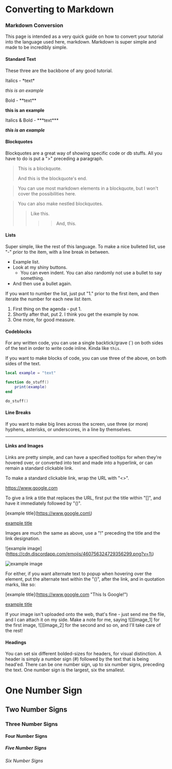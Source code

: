 # Converting to Markdown

### Markdown Conversion

This page is intended as a very quick guide on how to convert your tutorial into the language used here, markdown. Markdown is super simple and made to be incredibly simple.


#### Standard Text

These three are the backbone of any good tutorial.

Italics - \*text\*

*this is an example*

Bold - \*\*text\*\*

**this is an example**

Italics & Bold - \*\*\*text\*\*\*

***this is an example***


#### Blockquotes

Blockquotes are a great way of showing specific code or db stuffs. All you have to do is put a ">" preceding a paragraph.

> This is a blockquote.
> 
> And this is the blockquote's end.

> You can use most markdown elements in a blockquote, but I won't cover the possibilities here.

> You can also make nestled blockquotes.
>
>> Like this.
>>>> And, this.

#### Lists

Super simple, like the rest of this language. To make a nice bulleted list, use "-" prior to the item, with a line break in between.

- Example list.
- Look at my shiny buttons.
    - You can even indent.
    You can also randomly not use a bullet to say something.
- And then use a bullet again.

If you want to number the list, just put "1." prior to the first item, and then iterate the number for each new list item.

1. First thing on the agenda - put 1.
2. Shortly after that, put 2.
    I think you get the example by now.
3. One more, for good measure.

#### Codeblocks

For any written code, you can use a single backtick/grave (\`) on both sides of the text in order to write code inline. Kinda like `this`.

If you want to make blocks of code, you can use three of the above, on both sides of the text.
```lua
local example = "text"

function do_stuff()
    print(example)
end

do_stuff()
```

#### Line Breaks

If you want to make big lines across the screen, use three (or more) hyphens, asterisks, or underscores, in a line by themselves.

***

#### Links and Images

Links are pretty simple, and can have a specified tooltips for when they're hovered over, or converted into text and made into a hyperlink, or can remain a standard clickable link.

To make a standard clickable link, wrap the URL with "<>". 

<https://www.google.com>

To give a link a title that replaces the URL, first put the title within "[]", and have it immediately followed by "()".

\[example title\]\(https://www.google.com\)

[example title](https://www.google.com)

Images are much the same as above, use a "!" preceding the title and the link designation.

\!\[example image\]\(https://cdn.discordapp.com/emojis/460756324729356299.png?v=1\)

![example image](https://cdn.discordapp.com/emojis/460756324729356299.png?v=1)

For either, if you want alternate text to popup when hovering over the element, put the alternate text within the "()", after the link, and in quotation marks, like so:

\[example title\]\(https://www.google.com "This Is Google!"\)

[example title](https://www.google.com "This Is Google!")

If your image isn't uploaded onto the web, that's fine - just send me the file, and I can attach it on my side. Make a note for me, saying ![][image_1] for the first image, ![][image_2] for the second and so on, and I'll take care of the rest!

#### Headings

You can set six different bolded-sizes for headers, for visual distinction. A header is simply a number sign (#) followed by the text that is being head'ed. There can be one number sign, up to six number signs, preceding the text. One number sign is the largest, six the smallest.

# One Number Sign
## Two Number Signs
### Three Number Signs
#### Four Number Signs
##### Five Number Signs
###### Six Number Signs